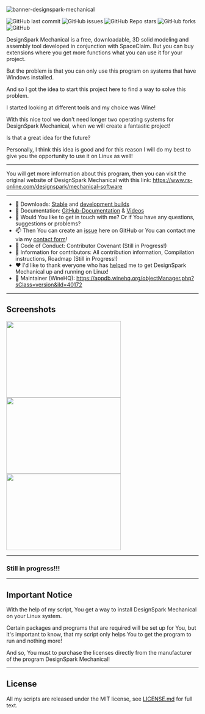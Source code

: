 ![banner-designspark-mechanical](https://user-images.githubusercontent.com/79079633/128542410-763ce4ed-16e8-4e2c-9595-203318ebf3ba.png)

![GitHub last commit](https://img.shields.io/github/last-commit/cryinkfly/DesignSpark-Mechanical---Linux-Wine-Version-?style=for-the-badge)
![GitHub issues](https://img.shields.io/github/issues-raw/cryinkfly/DesignSpark-Mechanical---Linux-Wine-Version-?style=for-the-badge)
![GitHub Repo stars](https://img.shields.io/github/stars/cryinkfly/DesignSpark-Mechanical---Linux-Wine-Version-?style=for-the-badge)
![GitHub forks](https://img.shields.io/github/forks/cryinkfly/DesignSpark-Mechanical---Linux-Wine-Version-?style=for-the-badge)
![GitHub](https://img.shields.io/github/license/cryinkfly/DesignSpark-Mechanical---Linux-Wine-Version-?style=for-the-badge)

DesignSpark Mechanical is a free, downloadable, 3D solid modeling and assembly tool developed in conjunction with SpaceClaim. But you can buy extensions where you get more functions what you can use it for your project.

But the problem is that you can only use this program on systems that have Windows installed.

And so I got the idea to start this project here to find a way to solve this problem. 

I started looking at different tools and my choice was Wine! 

With this nice tool we don't need longer two operating systems for DesignSpark Mechanical, when we will create a fantastic project! 

Is that a great idea for the future?

Personally, I think this idea is good and for this reason I will do my best to give you the opportunity to use it on Linux as well!

---

You will get more information about this program, then you can visit the original website of DesignSpark Mechanical with this link: https://www.rs-online.com/designspark/mechanical-software

---

  - 📂 Downloads: [Stable](https://github.com/cryinkfly/DesignSpark-Mechanical---Linux-Wine-Version-/tree/main/scripts/stable-branch) and [development builds](https://github.com/cryinkfly/DesignSpark-Mechanical---Linux-Wine-Version-/tree/main/scripts/development-branch)
  - 📔 Documentation: [GitHub-Documentation](https://github.com/cryinkfly/DesignSpark-Mechanical---Linux-Wine-Version-/wiki/Documentation) & [Videos](https://www.youtube.com/watch?v=xVgswrL7BVo&list=PLzwMdS5iu_BKebzY2Ne3mGYrGi8YQWjfD)
  - 💬 Would You like to get in touch with me? Or if You have any questions, suggestions or problems?
  - 📫 Then You can create an [issue](https://github.com/cryinkfly/DesignSpark-Mechanical---Linux-Wine-Version-/issues) here on GitHub or You can contact me via my [contact form](https://cryinkfly.com/contact/)!
  - 📜 Code of Conduct: Contributor Covenant (Still in Progress!)
  - 📖 Information for contributors: All contribution information, Compilation instructions, Roadmap (Still in Progress!)
  - ❤️ I'd like to thank everyone who has [helped](https://github.com/cryinkfly/DesignSpark-Mechanical---Linux-Wine-Version-/blob/main/COMMUNITY.md) me to get DesignSpark Mechanical up and running on Linux!
  - 🍷 Maintainer (WineHQ): https://appdb.winehq.org/objectManager.php?sClass=version&iId=40172

---

## Screenshots
<div>
<img src="https://user-images.githubusercontent.com/79079633/126766387-33a28763-5974-4fc5-ba5f-f643b7aebc1f.png" width="300px" height="200px">
<img src="https://user-images.githubusercontent.com/79079633/126769867-524d9607-bdaf-4a3b-aca9-6979b89bdfff.png" width="300px" height="200px">
</div>
<div>
<img src="https://user-images.githubusercontent.com/79079633/126770274-9c4129cc-6dfc-4d89-a167-081bfd00acd9.png" width="300px" height="200px">
</div>

---

### Still in progress!!!

---

## Important Notice

With the help of my script, You get a way to install DesignSpark Mechanical on your Linux system. 

Certain packages and programs that are required will be set up for You, but it's important to know, that my script only helps You to get the program to run and nothing more! 

And so, You must to purchase the licenses directly from the manufacturer of the program DesignSpark Mechanical!

---

## License

All my scripts are released under the MIT license, see [LICENSE.md](https://github.com/cryinkfly/DesignSpark-Mechanical---Linux-Wine-Version-/blob/main/LICENSE.md) for full text.
